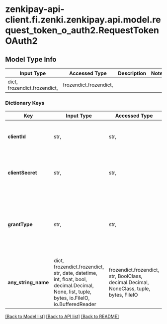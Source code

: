 # zenkipay-api-client.fi.zenki.zenkipay.api.model.request_token_o_auth2.RequestTokenOAuth2

## Model Type Info
Input Type | Accessed Type | Description | Notes
------------ | ------------- | ------------- | -------------
dict, frozendict.frozendict,  | frozendict.frozendict,  |  | 

### Dictionary Keys
Key | Input Type | Accessed Type | Description | Notes
------------ | ------------- | ------------- | ------------- | -------------
**clientId** | str,  | str,  | Client ID Key must be obtained from the Zenkipay portal in the security section. | 
**clientSecret** | str,  | str,  | Client Secret Key in Zenkipay must be obtained from the Zenkipay portal in the security section. | 
**grantType** | str,  | str,  | Permission type, for all operations carried out in the Zenkipay API from the merchant&#x27;s server, it is required to send the value &#x27;client_credentials&#x27; as grant type. | 
**any_string_name** | dict, frozendict.frozendict, str, date, datetime, int, float, bool, decimal.Decimal, None, list, tuple, bytes, io.FileIO, io.BufferedReader | frozendict.frozendict, str, BoolClass, decimal.Decimal, NoneClass, tuple, bytes, FileIO | any string name can be used but the value must be the correct type | [optional]

[[Back to Model list]](../../README.md#documentation-for-models) [[Back to API list]](../../README.md#documentation-for-api-endpoints) [[Back to README]](../../README.md)

